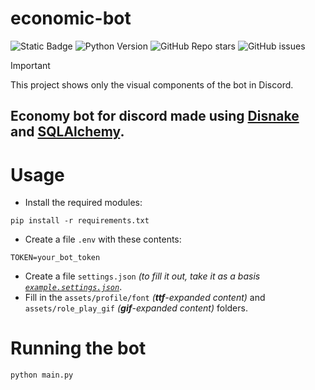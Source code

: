 # economic-bot
![Static Badge](https://img.shields.io/badge/mewbaeru-EconomyBot-economybot)
![Python Version](https://img.shields.io/badge/Python-3.12.4-blue.svg)
![GitHub Repo stars](https://img.shields.io/github/stars/mewbaeru/economic-bot)
![GitHub issues](https://img.shields.io/github/issues/mewbaeru/economic-bot)

> [!IMPORTANT]
> This project shows only the visual components of the bot in Discord.

Economy bot for discord made using [Disnake](https://github.com/DisnakeDev/disnake) and [SQLAlchemy](https://github.com/sqlalchemy/sqlalchemy).
---
# Usage
+ Install the required modules:
```
pip install -r requirements.txt
```
+ Create a file `.env` with these contents:
```
TOKEN=your_bot_token
```
+ Create a file `settings.json` _(to fill it out, take it as a basis [`example.settings.json`](https://github.com/mewbaeru/economic-bot/blob/main/assets/.example.settings.json)_.
+ Fill in the `assets/profile/font` _(**ttf**-expanded content)_ and `assets/role_play_gif` _(**gif**-expanded content)_ folders.
  
# Running the bot
```
python main.py
```
